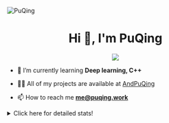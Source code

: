 ![PuQing](https://user-images.githubusercontent.com/27223114/171565019-9a56fae6-b08b-421f-99db-7e830da42371.png)

<h1 align="center">Hi 👋, I'm PuQing</h1>

<p align="center">
  <img src="https://github-widgetbox.vercel.app/api/profile?username=AndPuQing&data=followers,repositories,stars,commits"/>
</p>

- 🌱 I’m currently learning **Deep learning, C++**

- 👨‍💻 All of my projects are available at [AndPuQing](https://github.com/AndPuQing)

- 📫 How to reach me **me@puqing.work**

<details>
<summary>Click here for detailed stats!</summary>

<!--START_SECTION:waka-->
**I'm a Night 🦉** 

```text
🌞 Morning    37 commits     ██░░░░░░░░░░░░░░░░░░░░░░░   10.54% 
🌆 Daytime    129 commits    █████████░░░░░░░░░░░░░░░░   36.75% 
🌃 Evening    118 commits    ████████░░░░░░░░░░░░░░░░░   33.62% 
🌙 Night      67 commits     ████░░░░░░░░░░░░░░░░░░░░░   19.09%

```


📊 **This Week I Spent My Time On** 

```text
💬 Programming Languages: 
Jupyter Notebook         18 hrs 31 mins      ██████████████████░░░░░░░   73.7% 
Python                   4 hrs 44 mins       ████░░░░░░░░░░░░░░░░░░░░░   18.86% 
JavaScript               38 mins             ░░░░░░░░░░░░░░░░░░░░░░░░░   2.56% 
Markdown                 19 mins             ░░░░░░░░░░░░░░░░░░░░░░░░░   1.29% 
Java                     15 mins             ░░░░░░░░░░░░░░░░░░░░░░░░░   1.06%

🔥 Editors: 
VS Code                  24 hrs 5 mins       ████████████████████████░   95.87% 
WebStorm                 34 mins             ░░░░░░░░░░░░░░░░░░░░░░░░░   2.26% 
IntelliJ                 28 mins             ░░░░░░░░░░░░░░░░░░░░░░░░░   1.87%

💻 Operating System: 
Linux                    18 hrs 48 mins      ██████████████████░░░░░░░   74.85% 
Mac                      4 hrs 54 mins       █████░░░░░░░░░░░░░░░░░░░░   19.56% 
Windows                  1 hr 24 mins        █░░░░░░░░░░░░░░░░░░░░░░░░   5.59%

```


<!--END_SECTION:waka-->
</details>

